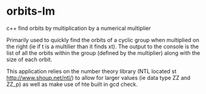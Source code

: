 # orbits-lm
c++ find orbits by multiplication by a numerical multiplier

Primarily used to quickly find the orbits of a cyclic group when multiplied on the  right (ie if t is a multilier than it finds xt). The output to the console is the list of all the orbits within the group (defined by the multiplier) along with the size of each orbit. 

This application relies on the number theory library (NTL located st http://www.shoup.net/ntl/) to allow for larger values (ie data type ZZ and ZZ_p) as well as make use of hte built in gcd check.
